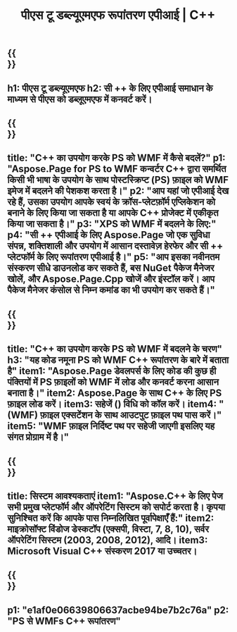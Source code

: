 ﻿---
translation: true
template: /_templates/_conversion-child-cpp.md
title: पीएस टू डब्ल्यूएमएफ रूपांतरण एपीआई | C++
url: /cpp/conversion/ps-to-wmf/
description: PS से WMF रूपांतरण Aspose.Page द्वारा C++ API समाधान के लिए प्रदान किया गया। विंडोज 32 बिट, विंडोज 64 बिट और लिनक्स 64 बिट के लिए सी ++ रनटाइम एनवायरनमेंट में काम करता है।
informat: PS
outformat: WMF
otherformats: XPS EPS
---

{{<section banner>}}
---
h1: पीएस टू डब्ल्यूएमएफ
h2: सी ++ के लिए एपीआई समाधान के माध्यम से पीएस को डब्लूएमएफ में कनवर्ट करें।
---

{{<section overview>}}
---
title: "C++ का उपयोग करके PS को WMF में कैसे बदलें?"
p1: "Aspose.Page for PS to WMF कन्वर्टर C++ द्वारा समर्थित किसी भी भाषा के उपयोग के साथ पोस्टस्क्रिप्ट (PS) फ़ाइल को WMF इमेज में बदलने की पेशकश करता है।"
p2: "आप यहां जो एपीआई देख रहे हैं, उसका उपयोग आपके स्वयं के क्रॉस-प्लेटफ़ॉर्म एप्लिकेशन को बनाने के लिए किया जा सकता है या आपके C++ प्रोजेक्ट में एकीकृत किया जा सकता है।"
p3: "XPS को WMF में बदलने के लिए:"
p4: "सी ++ एपीआई के लिए Aspose.Page जो एक सुविधा संपन्न, शक्तिशाली और उपयोग में आसान दस्तावेज़ हेरफेर और सी ++ प्लेटफॉर्म के लिए रूपांतरण एपीआई है।"
p5: "आप इसका नवीनतम संस्करण सीधे डाउनलोड कर सकते हैं, बस NuGet पैकेज मैनेजर खोलें, और Aspose.Page.Cpp खोजें और इंस्टॉल करें। आप पैकेज मैनेजर कंसोल से निम्न कमांड का भी उपयोग कर सकते हैं।"
---

{{<section feature1>}}
---
title: "C++ का उपयोग करके PS को WMF में बदलने के चरण"
h3: "यह कोड नमूना PS को WMF C++ रूपांतरण के बारे में बताता है"
item1: "Aspose.Page डेवलपर्स के लिए कोड की कुछ ही पंक्तियों में PS फ़ाइलों को WMF में लोड और कनवर्ट करना आसान बनाता है।"
item2: Aspose.Page के साथ C++ के लिए PS फ़ाइल लोड करें।
item3: सहेजें () विधि को कॉल करें।
item4: "(WMF) फ़ाइल एक्सटेंशन के साथ आउटपुट फ़ाइल पथ पास करें।"
item5: "WMF फ़ाइल निर्दिष्ट पथ पर सहेजी जाएगी इसलिए यह संगत प्रोग्राम में है।"
---

{{<section feature2>}}
---
title: सिस्टम आवश्यकताएं
item1: "Aspose.C++ के लिए पेज सभी प्रमुख प्लेटफॉर्म और ऑपरेटिंग सिस्टम को सपोर्ट करता है। कृपया सुनिश्चित करें कि आपके पास निम्नलिखित पूर्वापेक्षाएँ हैं:"
item2: माइक्रोसॉफ्ट विंडोज डेस्कटॉप (एक्सपी, विस्टा, 7, 8, 10), सर्वर ऑपरेटिंग सिस्टम (2003, 2008, 2012), आदि।
item3: Microsoft Visual C++ संस्करण 2017 या उच्चतर।
---

{{<section gist>}}
---
p1: "e1af0e06639806637acbe94be7b2c76a"
p2: "PS से WMFs C++ रूपांतरण"
---
